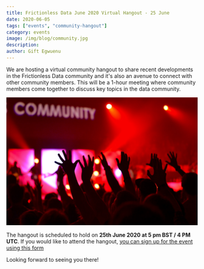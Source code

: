 ```yaml
---
title: Frictionless Data June 2020 Virtual Hangout - 25 June
date: 2020-06-05
tags: ["events", "community-hangout"]
category: events
image: /img/blog/community.jpg
description: 
author: Gift Egwuenu
---
```


We are hosting a virtual community hangout to share recent developments in the Frictionless Data community and it's also an avenue to connect with other community members. This will be a 1-hour meeting where community members come together to discuss key topics in the data community.

![Photo by Perry Grone on Unsplash](/img/blog/community.jpg)

The hangout is scheduled to hold on **25th June 2020 at 5 pm BST / 4 PM UTC**. If you would like to attend the hangout, [you can sign up for the event using this form](https://forms.gle/3wEGBy2q4Q6pdNfK8) 

Looking forward to seeing you there!




